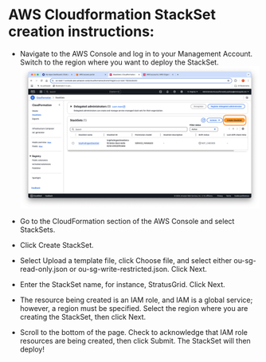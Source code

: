 
# AWS Cloudformation StackSet creation instructions:

- Navigate to the AWS Console and log in to your Management Account. Switch to the region where you want to deploy the StackSet.
![1](.images/Screenshot2024-12-05at4.39.56PM.png)

- Go to the CloudFormation section of the AWS Console and select StackSets.
- Click Create StackSet.
- Select Upload a template file, click Choose file, and select either ou-sg-read-only.json or ou-sg-write-restricted.json. Click Next.
- Enter the StackSet name, for instance, StratusGrid. Click Next.
- The resource being created is an IAM role, and IAM is a global service; however, a region must be specified. Select the region where you are creating the StackSet, then click Next.
- Scroll to the bottom of the page. Check to acknowledge that IAM role resources are being created, then click Submit. The StackSet will then deploy!